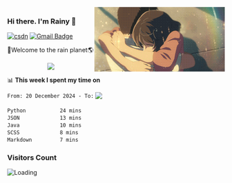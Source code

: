 <img  align='right' height="150" src="https://github.com/LikeRainDay/LikeRainDay/blob/master/pic/img_rain_1.gif?raw=true">



### Hi there. I'm Rainy :lemon:

[![csdn](https://img.shields.io/badge/-csdn-c14438?style=flat-square&logo=c&logoColor=white)](https://blog.csdn.net/qq_15807167)
[![Gmail Badge](https://img.shields.io/badge/-gmail-c14438?style=flat-square&logo=Gmail&logoColor=white&link=mailto:houshuai0816@gmail.com)](mailto:houshuai0816@gmail.com)

🚀Welcome to the rain planet🌎

<center>
<img align='center'  src="https://source.unsplash.com/user/rainyhehe/likes">
</center>

📊 **This week I spent my time on**

<img align='right'   width="300" src="https://github-readme-stats.vercel.app/api?username=LikeRainDay&show_icons=true&title_color=fff&icon_color=79ff97&text_color=9f9f9f&bg_color=151515&count_private=true">

<!--START_SECTION:waka-->

```txt
From: 20 December 2024 - To: 27 December 2024

Python           24 mins         ████████▒░░░░░░░░░░░░░░░░   32.75 %
JSON             13 mins         ████▓░░░░░░░░░░░░░░░░░░░░   18.20 %
Java             10 mins         ███▒░░░░░░░░░░░░░░░░░░░░░   13.63 %
SCSS             8 mins          ██▓░░░░░░░░░░░░░░░░░░░░░░   10.80 %
Markdown         7 mins          ██▓░░░░░░░░░░░░░░░░░░░░░░   10.11 %
```

<!--END_SECTION:waka-->

### Visitors Count
<img align="left" src = "https://profile-counter.glitch.me/LikeRainDay/count.svg" alt ="Loading">
